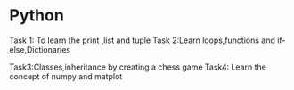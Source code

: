 # Python
Task 1: To learn the print ,list and tuple 
Task 2:Learn loops,functions and if-else,Dictionaries

Task3:Classes,inheritance by creating a chess game 
Task4: Learn the concept of numpy and matplot
